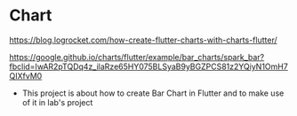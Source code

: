 # Chart

https://blog.logrocket.com/how-create-flutter-charts-with-charts-flutter/


https://google.github.io/charts/flutter/example/bar_charts/spark_bar?fbclid=IwAR2pTQDq4z_ilaRze65HY075BLSyaB9yBGZPCS81z2YQiyN1OmH7QIXfvM0

- This project is about how to create Bar Chart in Flutter and to make use of it in lab's project
